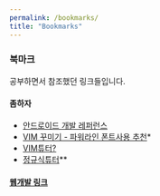 ```yaml
---
permalink: /bookmarks/
title: "Bookmarks"
---
```


### 북마크

공부하면서 참조했던 링크들입니다.

#### 좀하자

* [안드로이드 개발 레퍼런스](https://developer.android.com/reference/)
* [VIM 꾸미기 - 파워라인 폰트사용 추천](https://vimawesome.com/)*
* [VIM튜터?](http://riseshia.github.io/2016/06/16/vimtutor-vim.ht*ml)
* [정규식튜터](https://regexr.com/)**

#### [웹개발 링크](./bookmarks/web.md)
